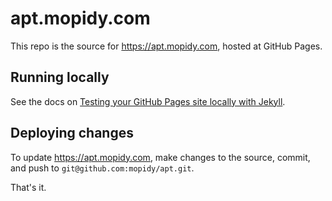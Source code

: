 # apt.mopidy.com

This repo is the source for https://apt.mopidy.com, hosted at GitHub Pages.


## Running locally

See the docs on [Testing your GitHub Pages site locally with Jekyll][1].

[1]: https://help.github.com/en/articles/testing-your-github-pages-site-locally-with-jekyll


## Deploying changes

To update https://apt.mopidy.com, make changes to the source, commit, and
push to `git@github.com:mopidy/apt.git`.

That's it.
